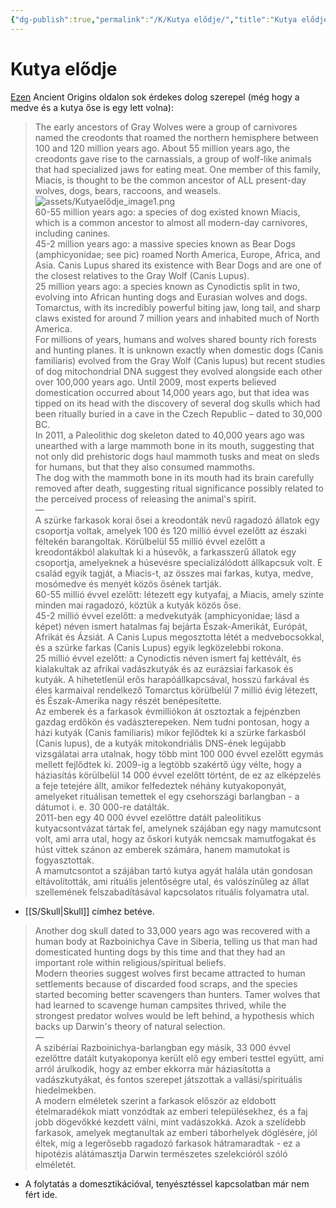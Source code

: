 ```yaml
---
{"dg-publish":true,"permalink":"/K/Kutya elődje/","title":"Kutya elődje","tags":["Englishtexttranslated"],"created":"2023-11-05T03:05","updated":"2024-10-25T22:30"}
---
```



# Kutya elődje

[Ezen](https://www.ancient-origins.net/history/mighty-bear-dogs-breathless-bulldogs-how-human-manipulation-has-changed-shape-canines-021341) Ancient Origins oldalon sok érdekes dolog szerepel (még hogy a medve és a kutya őse is egy lett volna):  
> The early ancestors of Gray Wolves were a group of carnivores named the creodonts that roamed the northern hemisphere between 100 and 120 million years ago. About 55 million years ago, the creodonts gave rise to the carnassials, a group of wolf-like animals that had specialized jaws for eating meat. One member of this family, Miacis, is thought to be the common ancestor of ALL present-day wolves, dogs, bears, raccoons, and weasels.  
> ![assets/Kutyaelődje_image1.png](/img/user/K/assets/Kutyael%C5%91dje_image1.png)  
> 60-55 million years ago: a species of dog existed known Miacis, which is a common ancestor to almost all modern-day carnivores, including canines.  
> 45-2 million years ago: a massive species known as Bear Dogs (amphicyonidae; see pic) roamed North America, Europe, Africa, and Asia. Canis Lupus shared its existence with Bear Dogs and are one of the closest relatives to the Gray Wolf (Canis Lupus).  
> 25 million years ago: a species known as Cynodictis split in two, evolving into African hunting dogs and Eurasian wolves and dogs. Tomarctus, with its incredibly powerful biting jaw, long tail, and sharp claws existed for around 7 million years and inhabited much of North America.  
> For millions of years, humans and wolves shared bounty rich forests and hunting planes. It is unknown exactly when domestic dogs (Canis familiaris) evolved from the Gray Wolf (Canis lupus) but recent studies of dog mitochondrial DNA suggest they evolved alongside each other over 100,000 years ago. Until 2009, most experts believed domestication occurred about 14,000 years ago, but that idea was tipped on its head with the discovery of several dog skulls which had been ritually buried in a cave in the Czech Republic – dated to 30,000 BC.  
> In 2011, a Paleolithic dog skeleton dated to 40,000 years ago was unearthed with a large mammoth bone in its mouth, suggesting that not only did prehistoric dogs haul mammoth tusks and meat on sleds for humans, but that they also consumed mammoths.  
> The dog with the mammoth bone in its mouth had its brain carefully removed after death, suggesting ritual significance possibly related to the perceived process of releasing the animal's spirit.  
> —  
> A szürke farkasok korai ősei a kreodonták nevű ragadozó állatok egy csoportja voltak, amelyek 100 és 120 millió évvel ezelőtt az északi féltekén barangoltak. Körülbelül 55 millió évvel ezelőtt a kreodontákból alakultak ki a húsevők, a farkasszerű állatok egy csoportja, amelyeknek a húsevésre specializálódott állkapcsuk volt. E család egyik tagját, a Miacis-t, az összes mai farkas, kutya, medve, mosómedve és menyét közös ősének tartják.  
> 60-55 millió évvel ezelőtt: létezett egy kutyafaj, a Miacis, amely szinte minden mai ragadozó, köztük a kutyák közös őse.  
> 45-2 millió évvel ezelőtt: a medvekutyák (amphicyonidae; lásd a képet) néven ismert hatalmas faj bejárta Észak-Amerikát, Európát, Afrikát és Ázsiát. A Canis Lupus megosztotta létét a medvebocsokkal, és a szürke farkas (Canis Lupus) egyik legközelebbi rokona.  
> 25 millió évvel ezelőtt: a Cynodictis néven ismert faj kettévált, és kialakultak az afrikai vadászkutyák és az eurázsiai farkasok és kutyák. A hihetetlenül erős harapóállkapcsával, hosszú farkával és éles karmaival rendelkező Tomarctus körülbelül 7 millió évig létezett, és Észak-Amerika nagy részét benépesítette.  
> Az emberek és a farkasok évmilliókon át osztoztak a fejpénzben gazdag erdőkön és vadászterepeken. Nem tudni pontosan, hogy a házi kutyák (Canis familiaris) mikor fejlődtek ki a szürke farkasból (Canis lupus), de a kutyák mitokondriális DNS-ének legújabb vizsgálatai arra utalnak, hogy több mint 100 000 évvel ezelőtt egymás mellett fejlődtek ki. 2009-ig a legtöbb szakértő úgy vélte, hogy a háziasítás körülbelül 14 000 évvel ezelőtt történt, de ez az elképzelés a feje tetejére állt, amikor felfedeztek néhány kutyakoponyát, amelyeket rituálisan temettek el egy csehországi barlangban - a dátumot i. e. 30 000-re datálták.  
> 2011-ben egy 40 000 évvel ezelőttre datált paleolitikus kutyacsontvázat tártak fel, amelynek szájában egy nagy mamutcsont volt, ami arra utal, hogy az őskori kutyák nemcsak mamutfogakat és húst vittek szánon az emberek számára, hanem mamutokat is fogyasztottak.  
> A mamutcsontot a szájában tartó kutya agyát halála után gondosan eltávolították, ami rituális jelentőségre utal, és valószínűleg az állat szellemének felszabadításával kapcsolatos rituális folyamatra utal.  
- [[S/Skull\|Skull]] címhez betéve.

> Another dog skull dated to 33,000 years ago was recovered with a human body at Razboinichya Cave in Siberia, telling us that man had domesticated hunting dogs by this time and that they had an important role within religious/spiritual beliefs.  
> Modern theories suggest wolves first became attracted to human settlements because of discarded food scraps, and the species started becoming better scavengers than hunters. Tamer wolves that had learned to scavenge human campsites thrived, while the strongest predator wolves would be left behind, a hypothesis which backs up Darwin's theory of natural selection.  
> —  
> A szibériai Razboinichya-barlangban egy másik, 33 000 évvel ezelőttre datált kutyakoponya került elő egy emberi testtel együtt, ami arról árulkodik, hogy az ember ekkorra már háziasította a vadászkutyákat, és fontos szerepet játszottak a vallási/spirituális hiedelmekben.  
> A modern elméletek szerint a farkasok először az eldobott ételmaradékok miatt vonzódtak az emberi településekhez, és a faj jobb dögevőkké kezdett válni, mint vadászokká. Azok a szelídebb farkasok, amelyek megtanultak az emberi táborhelyek döglésére, jól éltek, míg a legerősebb ragadozó farkasok hátramaradtak - ez a hipotézis alátámasztja Darwin természetes szelekcióról szóló elméletét.  
- A folytatás a domesztikációval, tenyésztéssel kapcsolatban már nem fért ide.